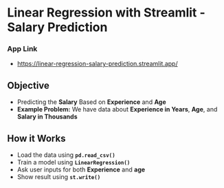 # Linear Regression with Streamlit - Salary Prediction
### App Link
* https://linear-regression-salary-prediction.streamlit.app/
## Objective
* Predicting the **Salary** Based on **Experience** and **Age**
* **Example Problem:** We have data about **Experience in Years**, **Age**, and **Salary in Thousands**
## How it Works
* Load the data using **`pd.read_csv()`**
* Train a model using **`LinearRegression()`**
* Ask user inputs for both **Experience** and **age**
* Show result using **`st.write()`**
